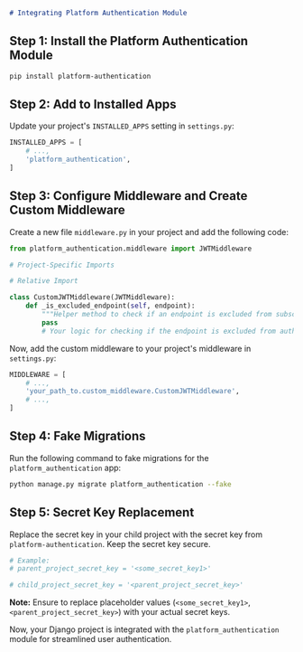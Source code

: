```markdown
# Integrating Platform Authentication Module
```
## Step 1: Install the Platform Authentication Module

```bash
pip install platform-authentication
```

## Step 2: Add to Installed Apps

Update your project's `INSTALLED_APPS` setting in `settings.py`:

```python
INSTALLED_APPS = [
    # ...,
    'platform_authentication',
]
```

## Step 3: Configure Middleware and Create Custom Middleware

Create a new file `middleware.py` in your project and add the following code:

```python
from platform_authentication.middleware import JWTMiddleware

# Project-Specific Imports

# Relative Import

class CustomJWTMiddleware(JWTMiddleware):
    def _is_excluded_endpoint(self, endpoint):
        """Helper method to check if an endpoint is excluded from subscription checks."""
        pass
        # Your logic for checking if the endpoint is excluded from authentication check
```

Now, add the custom middleware to your project's middleware in `settings.py`:

```python
MIDDLEWARE = [
    # ...,
    'your_path_to.custom_middleware.CustomJWTMiddleware',
    # ...,
]
```

## Step 4: Fake Migrations

Run the following command to fake migrations for the `platform_authentication` app:

```bash
python manage.py migrate platform_authentication --fake
```

## Step 5: Secret Key Replacement

Replace the secret key in your child project with the secret key from `platform-authentication`. Keep the secret key secure.

```python
# Example:
# parent_project_secret_key = '<some_secret_key1>'

# child_project_secret_key = '<parent_project_secret_key>'
```

**Note:** Ensure to replace placeholder values (`<some_secret_key1>`, `<parent_project_secret_key>`) with your actual secret keys.

Now, your Django project is integrated with the `platform_authentication` module for streamlined user authentication.